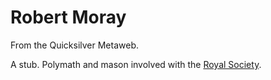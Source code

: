 
# Robert Moray

From the Quicksilver Metaweb.

A stub.
Polymath and mason involved with the [Royal Society](/royal-society).
